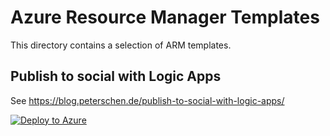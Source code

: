 # Azure Resource Manager Templates #
This directory contains a selection of ARM templates.

## Publish to social with Logic Apps ##
See https://blog.peterschen.de/publish-to-social-with-logic-apps/

[![Deploy to Azure](https://azuredeploy.net/deploybutton.png)](https://azuredeploy.net/?repository=https://github.com/peterschen/blog/templates/publish-to-social-with-logic-apps)
